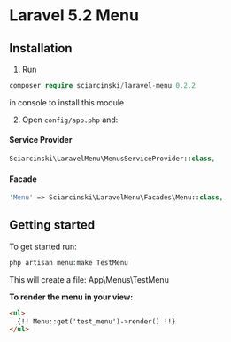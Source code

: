 Laravel 5.2 Menu
==

## Installation

1. Run
```php   
composer require sciarcinski/laravel-menu 0.2.2
```     
in console to install this module

2. Open `config/app.php` and:

#### Service Provider
```php
Sciarcinski\LaravelMenu\MenusServiceProvider::class,
```

#### Facade
```php
'Menu' => Sciarcinski\LaravelMenu\Facades\Menu::class,
```

## Getting started

To get started run:

```php
php artisan menu:make TestMenu
```
This will create a file: App\Menus\TestMenu

**To render the menu in your view:**
```html
<ul>
  {!! Menu::get('test_menu')->render() !!}
</ul>
```
